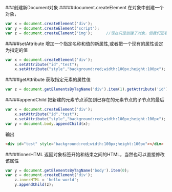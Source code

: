 ###创建新Document对象
#####document.createElement
在对象中创建一个对象，
```js
var x = document.createElement('div');
var y = document.createElement('script');
var z = document.createElement('img');		//现在只是创建了对象，但我们还看不到
```
#####setAttribute
增加一个指定名称和值的新属性,或者把一个现有的属性设定为指定的值
```js
var x = document.createElement('div');
	x.setAttribute("id","test");
	x.setAttribute("style","background:red;width:100px;height:100px");
```
#####getAttribute
获取指定元素的属性值
```js
var z = document.getElementsByTagName('div').item(1).getAttribute('id');
```
#####appendChild
把新建的元素节点添加到已存在的元素节点的子节点的最后
```js
var x = document.createElement('div');
	x.setAttribute("id","test");
	x.setAttribute("style","background:red;width:100px;height:100px");
var y = document.body.appendChild(x);
```
输出
```html
<div id="test" style="background:red;width:100px;height:100px"></div>
```
#####innerHTML
返回对象标签开始和结束之间的HTML，当然也可以直接修改该属性
```js
var y = document.getElementsByTagName('body').item(0);
var z = document.createElement('div');
	z.innerHTML = 'hello world';
	y.appendChild(z);
```